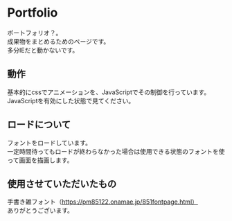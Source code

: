 # Portfolio
ポートフォリオ？。  
成果物をまとめるためのページです。  
多分IEだと動かないです。  

## 動作
基本的にcssでアニメーションを、JavaScriptでその制御を行っています。  
JavaScriptを有効にした状態で見てください。

## ロードについて
フォントをロードしています。  
一定時間待ってもロードが終わらなかった場合は使用できる状態のフォントを使って画面を描画します。  

## 使用させていただいたもの
手書き雑フォント（https://pm85122.onamae.jp/851fontpage.html）   
ありがとうございます。
